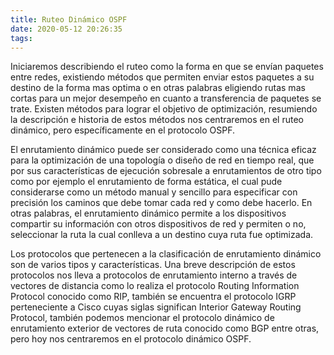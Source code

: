 ```yaml
---
title: Ruteo Dinámico OSPF
date: 2020-05-12 20:26:35
tags:
---
```

Iniciaremos describiendo el ruteo como la forma en que se envían paquetes entre redes, existiendo métodos que permiten enviar estos paquetes a su destino de la forma mas optima o en otras palabras eligiendo rutas mas cortas para un mejor desempeño en cuanto a transferencia de paquetes se trate.
Existen métodos para lograr el objetivo de optimización, resumiendo la descripción e historia de estos métodos nos centraremos en el ruteo dinámico, pero específicamente en el protocolo OSPF.

El enrutamiento dinámico puede ser considerado como una técnica eficaz para la optimización de una topología o diseño de red en tiempo real, que por sus características de ejecución sobresale a enrutamientos de otro tipo como por ejemplo el enrutamiento de forma estática, el cual pude considerarse como un método manual y sencillo para especificar con precisión los caminos que debe tomar cada red y como debe hacerlo.
En otras palabras, el enrutamiento dinámico permite a los dispositivos compartir su información con otros dispositivos de red y permiten o no, seleccionar la ruta la cual conlleva a un destino cuya ruta fue optimizada.


Los protocolos que pertenecen a la clasificación de enrutamiento dinámico son de varios tipos y características. Una breve descripción de estos protocolos nos lleva a protocolos de enrutamiento interno a través de vectores de distancia como lo realiza el protocolo Routing Information Protocol conocido como RIP, también se encuentra el protocolo IGRP perteneciente a Cisco cuyas siglas significan Interior Gateway Routing Protocol, también podemos mencionar el protocolo dinámico de enrutamiento exterior de vectores de ruta conocido como BGP entre otras, pero hoy nos centraremos en el protocolo dinámico OSPF.

